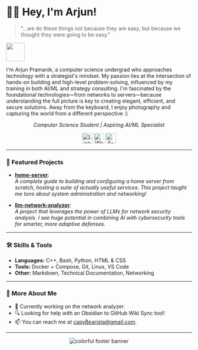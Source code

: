 <h1>👋🏽 Hey, I'm Arjun!</h1>

> "...we do these things not because they are easy, but because we thought they were going to be easy."

<p>
  <img src="https://img.itch.zone/aW1hZ2UvMjk4NTc3MC8xNzg1ODg5OS5naWY=/original/nA3Up1.gif" width="50">
</p>

I'm Arjun Pramanik, a computer science undergrad who approaches technology with a strategist's mindset. My passion lies at the intersection of hands-on building and high-level problem-solving, influenced by my training in both AI/ML and strategy consulting. I'm fascinated by the foundational technologies—from networks to servers—because understanding the full picture is key to creating elegant, efficient, and secure solutions. Away from the keyboard, I enjoy photography and capturing the world from a different perspective :)

<p align="center">
  <em>Computer Science Student | Aspiring AI/ML Specialist</em>
</p>

<p align="center">
  <!-- Website badges -->
  <a href="https://linkedin.com/in/arjun-pramanik" title="LinkedIn"><img src="https://ziadoua.github.io/m3-Markdown-Badges/badges/LinkedIn/linkedin1.svg" alt="LinkedIn" height="28"/></a>
  <a href="https://capybearista.github.io/" title="Website"><img src="https://ziadoua.github.io/m3-Markdown-Badges/badges/MyPortfolio/myportfolio2.svg" alt="Website" height="28"/></a>
  <a href="mailto:capybearista@gmail.com" title="E-Mail"><img src="https://ziadoua.github.io/m3-Markdown-Badges/badges/Mail/mail3.svg" alt="E-Mail" height="28"/></a>
</p>

---

### 🌟 Featured Projects

- [**home-server**](https://github.com/capyBearista/home-server):  
  *A complete guide to building and configuring a home server from scratch, hosting a suite of actually useful services. This project taught me tons about system administration and networking!*

- [**llm-network-analyzer**](https://github.com/capyBearista/llm-network-analyzer):  
  *A project that leverages the power of LLMs for network security analysis. I see huge potential in combining AI with cybersecurity tools for smarter, more adaptive defenses.*

---

### 🛠️ Skills & Tools

- **Languages:** C++, Bash, Python, HTML & CSS
- **Tools:** Docker + Compose, Git, Linux, VS Code
- **Other:** Markdown, Technical Documentation, Networking

---

### 🌈 More About Me

-  🔭 Currently working on the network analyzer.
-  🔍 Looking for help with an Obsidian to GitHub Wiki Sync tool!
-  📫 You can reach me at capyBearista@gmail.com.

---

<!-- Animated Divider -->
<p align="center"> <img src="https://capsule-render.vercel.app/api?type=waving&color=gradient&height=120&section=footer" alt="colorful footer banner"/></p>
